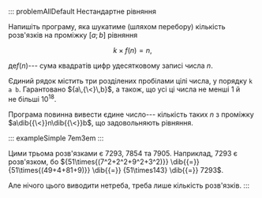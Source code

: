 ::: problemAllDefault
Нестандартне рівняння

Напишіть програму, яка шукатиме (шляхом перебору) кількість розв'язків
на проміжку $[a; b]$ рівняння

$$k\times{}f(n)=n,$$

де$f(n)$--- сума квадратів цифр удесятковому записі числа $n$.

Єдиний рядок містить три розділених пробілами цілі числа, у порядку
`k a b`. Гарантовано ${a\,{\<}\,b}$, а також, що усі ці числа не менші 1
й не більші $10^{18}$.

Програма повинна вивести єдине число--- кількість таких $n$ з проміжку
$a\dib{{\<}}n\dib{{\<}}b$, що задовольняють рівняння.

::: exampleSimple
7em3em
:::

Цими трьома розв'язками є 7293, 7854 та 7905. Наприклад, 7293 є
розв'язком, бо
${51\times{(7^2+2^2+9^2+3^2)}} \dib{{=}} {51\times{(49+4+81+9)}} \dib{{=}} {51\times143} \dib{{=}} 7293$.

Але нічого цього виводити нетреба, треба лише кількість розв'язків.
:::

